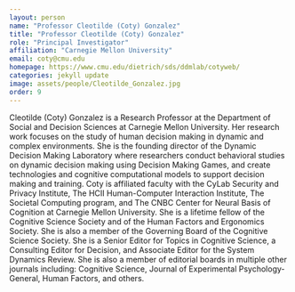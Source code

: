 ```yaml
---
layout: person
name: "Professor Cleotilde (Coty) Gonzalez"
title: "Professor Cleotilde (Coty) Gonzalez"
role: "Principal Investigator"
affiliation: "Carnegie Mellon University"
email: coty@cmu.edu
homepage: https://www.cmu.edu/dietrich/sds/ddmlab/cotyweb/
categories: jekyll update
image: assets/people/Cleotilde_Gonzalez.jpg
order: 9
---
```

Cleotilde (Coty) Gonzalez is a Research Professor at the Department of Social and Decision Sciences at Carnegie Mellon University. Her research work focuses on the study of human decision making in dynamic and complex environments. She is the founding director of the Dynamic Decision Making Laboratory where researchers conduct behavioral studies on dynamic decision making using Decision Making Games, and create technologies and cognitive computational models to support decision making and training.
Coty is affiliated faculty with the CyLab Security and Privacy Institute, The HCII Human-Computer Interaction Institute, The Societal Computing program, and The CNBC Center for Neural Basis of Cognition at Carnegie Mellon University. She is a lifetime fellow of the Cognitive Science Society and of the Human Factors and Ergonomics Society. She is also a member of the Governing Board of the Cognitive Science Society. She is a Senior Editor for Topics in Cognitive Science, a Consulting Editor for Decision, and Associate Editor for the System Dynamics Review. She is also a member of editorial boards in multiple other journals including: Cognitive Science, Journal of Experimental Psychology-General, Human Factors, and others.
